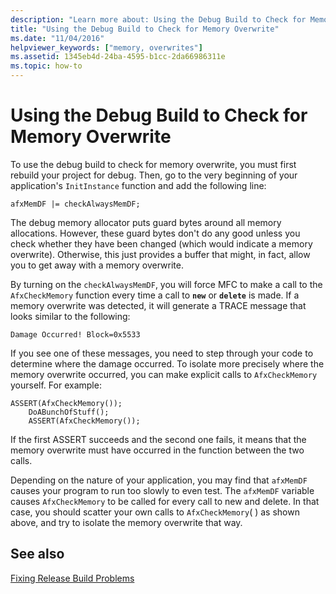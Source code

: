 ```yaml
---
description: "Learn more about: Using the Debug Build to Check for Memory Overwrite"
title: "Using the Debug Build to Check for Memory Overwrite"
ms.date: "11/04/2016"
helpviewer_keywords: ["memory, overwrites"]
ms.assetid: 1345eb4d-24ba-4595-b1cc-2da66986311e
ms.topic: how-to
---
```

# Using the Debug Build to Check for Memory Overwrite

To use the debug build to check for memory overwrite, you must first rebuild your project for debug. Then, go to the very beginning of your application's `InitInstance` function and add the following line:

```
afxMemDF |= checkAlwaysMemDF;
```

The debug memory allocator puts guard bytes around all memory allocations. However, these guard bytes don't do any good unless you check whether they have been changed (which would indicate a memory overwrite). Otherwise, this just provides a buffer that might, in fact, allow you to get away with a memory overwrite.

By turning on the `checkAlwaysMemDF`, you will force MFC to make a call to the `AfxCheckMemory` function every time a call to **`new`** or **`delete`** is made. If a memory overwrite was detected, it will generate a TRACE message that looks similar to the following:

```
Damage Occurred! Block=0x5533
```

If you see one of these messages, you need to step through your code to determine where the damage occurred. To isolate more precisely where the memory overwrite occurred, you can make explicit calls to `AfxCheckMemory` yourself. For example:

```
ASSERT(AfxCheckMemory());
    DoABunchOfStuff();
    ASSERT(AfxCheckMemory());
```

If the first ASSERT succeeds and the second one fails, it means that the memory overwrite must have occurred in the function between the two calls.

Depending on the nature of your application, you may find that `afxMemDF` causes your program to run too slowly to even test. The `afxMemDF` variable causes `AfxCheckMemory` to be called for every call to new and delete. In that case, you should scatter your own calls to `AfxCheckMemory`( ) as shown above, and try to isolate the memory overwrite that way.

## See also

[Fixing Release Build Problems](fixing-release-build-problems.md)
